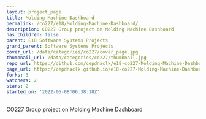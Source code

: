 ```yaml
---
layout: project_page
title: Molding Machine Dashboard
permalink: /co227/e18/Molding-Machine-Dashboard/
description: CO227 Group project on Molding Machine Dashboard
has_children: false
parent: E18 Software Systems Projects
grand_parent: Software Systems Projects
cover_url: /data/categories/co227/cover_page.jpg
thumbnail_url: /data/categories/co227/thumbnail.jpg
repo_url: https://github.com/cepdnaclk/e18-co227-Molding-Machine-Dashboard
page_url: https://cepdnaclk.github.io/e18-co227-Molding-Machine-Dashboard
forks: 3
watchers: 2
stars: 2
started_on: '2022-06-08T06:38:18Z'
---
```


CO227 Group project on Molding Machine Dashboard